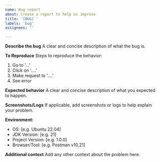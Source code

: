 ```yaml
---
name: Bug report
about: Create a report to help us improve
title: '[BUG] '
labels: 'bug'
assignees: ''

---
```


**Describe the bug**
A clear and concise description of what the bug is.

**To Reproduce**
Steps to reproduce the behavior:
1. Go to '...'
2. Click on '....'
3. Make request to '....'
4. See error

**Expected behavior**
A clear and concise description of what you expected to happen.

**Screenshots/Logs**
If applicable, add screenshots or logs to help explain your problem.

**Environment:**
 - OS: [e.g. Ubuntu 22.04]
 - JDK Version: [e.g. 21]
 - Project Version: [e.g. 1.0.0]
 - Browser/Tool: [e.g. Postman v10.21]

**Additional context**
Add any other context about the problem here.
